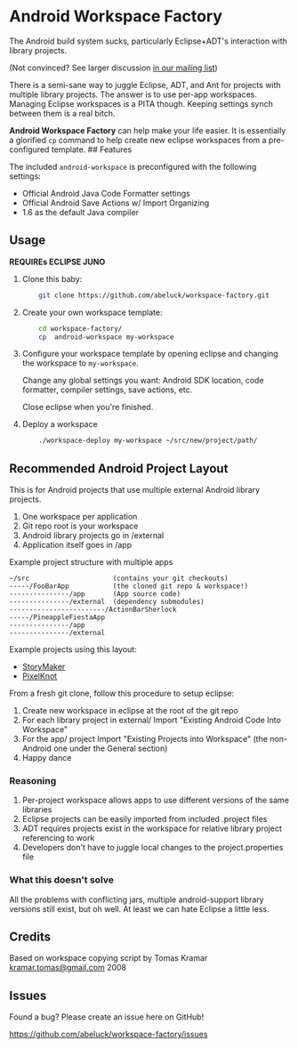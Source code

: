 # Android Workspace Factory

The Android build system sucks, particularly Eclipse+ADT's interaction with library projects.

(Not convinced? See larger discussion [in our mailing
list](https://lists.mayfirst.org/pipermail/guardian-dev/2013-April/001530.html))


There is a semi-sane way to juggle Eclipse, ADT, and Ant for projects with
multiple library projects. The answer is to use per-app workspaces. Managing
Eclipse workspaces is a PITA though. Keeping settings synch between them is a
real bitch.

**Android Workspace Factory** can help make your life easier. It is essentially
a glorified `cp` command to help create new eclipse workspaces from a
pre-configured template.  ## Features

The included `android-workspace` is preconfigured with the following settings:

* Official Android Java Code Formatter settings
* Official Android Save Actions w/ Import Organizing
* 1.6 as the default Java compiler

## Usage

**REQUIREs ECLIPSE JUNO**

1. Clone this baby:

    ```bash
        git clone https://github.com/abeluck/workspace-factory.git
    ```

2. Create your own workspace template:

    ```bash
        cd workspace-factory/
        cp  android-workspace my-workspace
    ```

3. Configure your workspace template by opening eclipse and changing the workspace to `my-workspace`.

    Change any global settings you want: Android SDK location,
    code formatter, compiler settings, save actions, etc.

    Close eclipse when you're finished.

4. Deploy a workspace

    ```bash
        ./workspace-deploy my-workspace ~/src/new/project/path/
    ```

## Recommended Android Project Layout

This is for Android projects that use multiple external Android library
projects.

1. One workspace per application
2. Git repo root is your workspace
3. Android library projects go in /external
4. Application itself goes in /app

Example project structure with multiple apps

    ~/src                     (contains your git checkouts)
    -----/FooBarApp           (the cloned git repo & workspace!)
    ---------------/app       (App source code)
    ---------------/external  (dependency submodules)
    ------------------------/ActionBarSherlock
    -----/PineappleFiestaApp
    ---------------/app
    ---------------/external

Example projects using this layout:

* [StoryMaker](https://github.com/guardianproject/mrapp)
* [PixelKnot](https://github.com/guardianproject/PixelKnot)

From a fresh git clone, follow this procedure to setup eclipse:

1. Create new workspace in eclipse at the root of the git repo
2. For each library project in external/
       Import "Existing Android Code Into Workspace"
3. For the app/ project
       Import "Existing Projects into Workspace" (the non-Android one under the General section)
4. Happy dance

### Reasoning

1. Per-project workspace allows apps to use different versions of the
same libraries
2. Eclipse projects can be easily imported from included .project files
3. ADT requires projects exist in the workspace for relative library
project referencing to work
4. Developers don't have to juggle local changes to the
project.properties file

### What this doesn't solve

All the problems with conflicting jars, multiple android-support library
versions still exist, but oh well. At least we can hate Eclipse a little
less.


## Credits

Based on workspace copying script by Tomas Kramar <kramar.tomas@gmail.com> 2008

## Issues

Found a bug? Please create an issue here on GitHub!

https://github.com/abeluck/workspace-factory/issues
